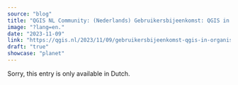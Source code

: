 ```yaml
---
source: "blog"
title: "QGIS NL Community: (Nederlands) Gebruikersbijeenkomst: QGIS in Organisaties"
image: "?lang=en."
date: "2023-11-09"
link: "https://qgis.nl/2023/11/09/gebruikersbijeenkomst-qgis-in-organisaties/?lang=en"
draft: "true"
showcase: "planet"
---
```


Sorry, this entry is only available in Dutch.
